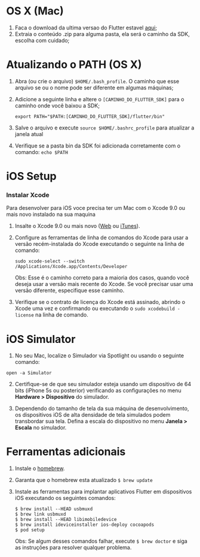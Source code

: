 # OS X (Mac)

1. Faca o download da ultima versao do Flutter estavel [aqui](https://storage.googleapis.com/flutter_infra/releases/stable/macos/flutter_macos_v1.2.1-stable.zip "aqui");
2. Extraia o conteúdo .zip para alguma pasta, ela será o caminho da SDK, escolha com cuidado;

# Atualizando o PATH (OS X)
1. Abra (ou crie o arquivo) `$HOME/.bash_profile`. O caminho que esse arquivo se ou o nome pode ser diferente em algumas máquinas;
2. Adicione a seguinte linha e altere o `[CAMINHO_DO_FLUTTER_SDK]` para o caminho onde você baixou a SDK;

	`export PATH="$PATH:[CAMINHO_DO_FLUTTER_SDK]/flutter/bin"`

3. Salve o arquivo e execute `source $HOME/.bashrc_profile` para atualizar a janela atual
4. Verifique se a pasta bin da SDK foi adicionada corretamente com o comando: `echo $PATH`

# iOS Setup

### Instalar Xcode

Para desenvolver para iOS voce precisa ter um Mac com o Xcode 9.0 ou mais novo instalado na sua maquina

1. Insalte o Xcode 9.0 ou mais novo ([Web](https://developer.apple.com/xcode/ "Web") ou [iTunes](https://itunes.apple.com/us/app/xcode/id497799835 "iTunes")).
2. Configure as ferramentas de linha de comandos do Xcode para usar a versão recém-instalada do Xcode executando o seguinte na linha de comando:

	`sudo xcode-select --switch /Applications/Xcode.app/Contents/Developer`

	Obs: Esse é o caminho correto para a maioria dos casos, quando você deseja usar a versão mais recente do Xcode. Se você precisar usar uma versão diferente, especifique esse caminho.

3. Verifique se o contrato de licença do Xcode está assinado, abrindo o Xcode uma vez e confirmando ou executando o `sudo xcodebuild -license` na linha de comando.

# iOS Simulator

1. No seu Mac, localize o Simulador via Spotlight ou usando o seguinte comando:

 `open -a Simulator`
 
2. Certifique-se de que seu simulador esteja usando um dispositivo de 64 bits (iPhone 5s ou posterior) verificando as configurações no menu **Hardware > Dispositivo** do simulador.

3. Dependendo do tamanho de tela da sua máquina de desenvolvimento, os dispositivos iOS de alta densidade de tela simulados podem transbordar sua tela. Defina a escala do dispositivo no menu **Janela > Escala** no simulador.

# Ferramentas adicionais

1. Instale o [homebrew](https://brew.sh/ "homebrew").
2. Garanta que o homebrew esta atualizado
	`$ brew update`

3. Instale as ferramentas para implantar aplicativos Flutter em dispositivos iOS executando os seguintes comandos:

	`$ brew install --HEAD usbmuxd`  
	`$ brew link usbmuxd`  
	`$ brew install --HEAD libimobiledevice`  
	`$ brew install ideviceinstaller ios-deploy cocoapods`  
	`$ pod setup`  

	Obs: Se algum desses comandos falhar, execute `$ brew doctor` e siga as instruções para resolver qualquer problema.
